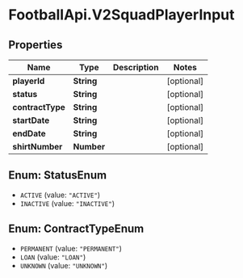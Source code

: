 # FootballApi.V2SquadPlayerInput

## Properties
Name | Type | Description | Notes
------------ | ------------- | ------------- | -------------
**playerId** | **String** |  | [optional] 
**status** | **String** |  | [optional] 
**contractType** | **String** |  | [optional] 
**startDate** | **String** |  | [optional] 
**endDate** | **String** |  | [optional] 
**shirtNumber** | **Number** |  | [optional] 

<a name="StatusEnum"></a>
## Enum: StatusEnum

* `ACTIVE` (value: `"ACTIVE"`)
* `INACTIVE` (value: `"INACTIVE"`)


<a name="ContractTypeEnum"></a>
## Enum: ContractTypeEnum

* `PERMANENT` (value: `"PERMANENT"`)
* `LOAN` (value: `"LOAN"`)
* `UNKNOWN` (value: `"UNKNOWN"`)

